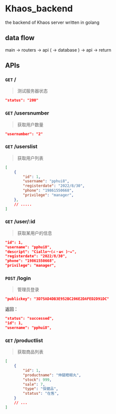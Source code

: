 # Khaos_backend
the backend of Khaos server written in golang

## data flow
main -> routers -> api ( -> database ) -> api -> return

## APIs

### `GET` /
> 测试服务器状态
```json
"status": "200"
```

### `GET` /usersnumber
> 获取用户数量
```json
"usernumber": "2"
```

### `GET` /userslist
> 获取用户列表
```json
[
    {
        "id": 1,
        "username": "pphui8",
        "registerdate": "2022/8/30",
        "phone": "19861550668",
        "privilege": "manager",
    },
    // .....
]
```

### `GET` /user/:id
> 获取某用户的信息
```json
"id": 1,
"username": "pphui8",
"descript": "Ciallo～(∠・ω< )⌒★",
"registerdate": "2022/8/30",
"phone": "19861550668",
"privilege": "manager",
```

### `POST` /login
> 管理员登录
```json
"publickey": "3D75AD4DB3E952BC206E2DAFED2D91DC"
```
返回：
```json
"status": "successed",
"id": 1,
"username": "pphui8",
```

### `GET` /productlist
> 获取商品列表
```json
[
    {
        "id": 1,
        "productname": "伸腿瞪眼丸",
        "stock": 999,
        "sale": 7,
        "type": "保健品",
        "status": "在售",
    }
    // ...
]
```